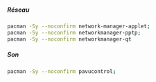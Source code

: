 ##### Réseau
```bash
pacman -Sy --noconfirm network-manager-applet;
pacman -Sy --noconfirm networkmanager-pptp;
pacman -Sy --noconfirm networkmanager-qt
```

##### Son
```bash
pacman -Sy --noconfirm pavucontrol;
```
